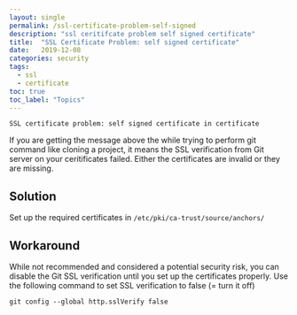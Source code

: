 ```yaml
---
layout: single
permalink: /ssl-certificate-problem-self-signed
description: "ssl ceritifcate problem self signed certificate"
title:  "SSL Certificate Problem: self signed certificate"
date:   2019-12-08
categories: security
tags:
  - ssl
  - certificate
toc: true
toc_label: "Topics"
---
```


```
SSL certificate problem: self signed certificate in certificate
```

If you are getting the message above the while trying to perform git command like cloning a project, it means the SSL verification from Git server on your ceritificates failed. Either the certificates are invalid or they are missing.


## Solution

Set up the required certificates in `/etc/pki/ca-trust/source/anchors/`

## Workaround

While not recommended and considered a potential security risk, you can disable the Git SSL verification until you set up the certificates properly. Use the following command to set SSL verification to false (= turn it off)

```
git config --global http.sslVerify false
```
